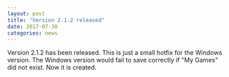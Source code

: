 ```yaml
---
layout: post
title: "Version 2.1.2 released"
date: 2017-07-30
categories: news
---
```

Version 2.1.2 has been released.
This is just a small hotfix for the Windows version. The Windows version would fail to save correctly if "My Games" did not exist. Now it is created.
 
